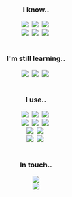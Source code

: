<!--타이틀 부분-->
<div align="center">
  
</div>

<!--내용 부분-->
<h3 align="center">I know..</h3>
<div align="center">
  <img src="https://img.shields.io/badge/c%23-2665E3.svg?style=for-the-badge&logo=csharp&logoColor=white" />&nbsp
  <img src="https://img.shields.io/badge/.net-4d77cf.svg?style=for-the-badge&logo=dotnet&logoColor=white" />&nbsp
  <img src="https://img.shields.io/badge/unity-181717.svg?style=for-the-badge&logo=unity&logoColor=white" />&nbsp
</div>

<div align="center">
  <img src="https://img.shields.io/badge/java-F37410.svg?style=for-the-badge&logo=oracle&logoColor=white" />&nbsp
  <img src="https://img.shields.io/badge/python-3670A0.svg?style=for-the-badge&logo=python&logoColor=ffdd54" />&nbsp
  <img src="https://img.shields.io/badge/reversing-181717.svg?style=for-the-badge&logo=hackaday&logoColor=white" />&nbsp
</div>

<br>

<h3 align="center">I'm still learning..</h3>
<div align="center">
  <img src="https://img.shields.io/badge/network-2665E3.svg?style=for-the-badge&logo=graphql&logoColor=white" />&nbsp
  <img src="https://img.shields.io/badge/forensic-181717.svg?style=for-the-badge&logo=hackaday&logoColor=white" />&nbsp
  <img src="https://img.shields.io/badge/unreal-0E1128.svg?style=for-the-badge&logo=unrealengine&logoColor=white" />&nbsp
</div>

<br>

<h3 align="center">I use..</h3>
<div align="center">
  <img src="https://img.shields.io/badge/git-F05033.svg?style=for-the-badge&logo=git&logoColor=white" />&nbsp
  <img src="https://img.shields.io/badge/github-181717.svg?style=for-the-badge&logo=github&logoColor=white" />&nbsp
  <img src="https://img.shields.io/badge/vscode-2C2C32.svg?style=for-the-badge&logo=visual-studio-code&logoColor=22ABF3" />&nbsp
</div>

<div align="center">
  <img src="https://img.shields.io/badge/rider-2C2C32.svg?style=for-the-badge&logo=rider&logoColor=white" />&nbsp
  <img src="https://img.shields.io/badge/intellij-2C2C32.svg?style=for-the-badge&logo=intellijidea&logoColor=white" />&nbsp
  <img src="https://img.shields.io/badge/pycharm-2C2C32.svg?style=for-the-badge&logo=pycharm&logoColor=white" />&nbsp
</div>

<div align="center">
  <img src="https://img.shields.io/badge/affinity%20photo-4E3188.svg?style=for-the-badge&logo=affinityphoto&logoColor=white" />&nbsp
  <img src="https://img.shields.io/badge/final%20cut%20pro-181717.svg?style=for-the-badge&logo=apple&logoColor=white" />&nbsp
</div>

<div align="center">
  <img src="https://img.shields.io/badge/ida%20pro-181717.svg?style=for-the-badge&logo=hackaday&logoColor=white" />&nbsp
  <img src="https://img.shields.io/badge/blender-2C2C32.svg?style=for-the-badge&logo=blender&logoColor=e87d0d" />&nbsp
</div>

<br>

<h3 align="center">In touch..</h3>
<div align="center">
  <a href="mailto:jaeyun@alephstudio.xyz">
    <img src="https://img.shields.io/badge/jaeyun@alephstudio.xyz-181717.svg?style=for-the-badge&logo=minutemailer&logoColor=30B980" />
  </a>
</div>

<div align="center">
  <a href="https://discordapp.com/users/276023356204122112">
    <img src="https://img.shields.io/badge/wollu.xyz-5865F2.svg?style=for-the-badge&logo=discord&logoColor=white" />
  </a>
</div>
